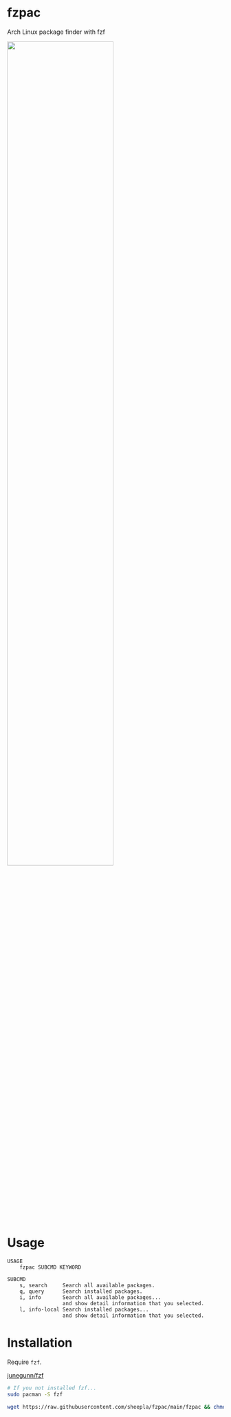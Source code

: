 # fzpac

Arch Linux package finder with fzf

<image src="./img/screenshot.png" width="70%">

# Usage

```
USAGE
    fzpac SUBCMD KEYWORD

SUBCMD
    s, search     Search all available packages.
    q, query      Search installed packages.
    i, info       Search all available packages...
                  and show detail information that you selected.
    l, info-local Search installed packages...
                  and show detail information that you selected.
```

# Installation

Require `fzf`.

<a href="https://github.com/junegunn/fzf">junegunn/fzf</a>

```bash
# If you not installed fzf...
sudo pacman -S fzf
```

```bash
wget https://raw.githubusercontent.com/sheepla/fzpac/main/fzpac && chmod +x fzpac
```
